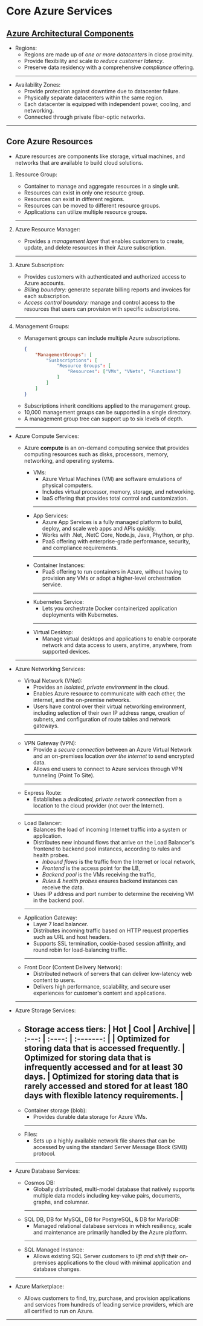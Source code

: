# Core Azure Services

## [Azure Architectural Components](https://learn.microsoft.com/en-us/azure/reliability/availability-zones-overview)

* Regions:
    * Regions are made up of *one or more datacenters* in close proximity.
    * Provide flexibility and scale *to reduce customer latency*.
    * Preserve data residency with a comprehensive *compliance* offering.
  ---
* Availability Zones:
    * Provide protection against downtime due to datacenter failure.
    * Physically separate datacenters within the same region.
    * Each datacenter is equipped with independent power, cooling, and networking.
    * Connected through private fiber-optic networks.
---

## Core Azure Resources
* Azure resources are components like storage, virtual machines, and networks that are available to build cloud solutions.

1. Resource Group:
    * Container to manage and aggregate resources in a single unit.
    * Resources can exist in only one resource group.
    * Resources can exist in different regions.
    * Resources can be moved to different resource groups.
    * Applications can utilize multiple resource groups.
   ---

2. Azure Resource Manager:
    * Provides a *management layer* that enables customers to create, update, and delete resources in their Azure subscription.
   ---

3. Azure Subscription:
    * Provides customers with authenticated and authorized access to Azure accounts.
    * *Billing boundary:* generate separate billing reports and invoices for each subscription.
    * *Access control boundary:* manage and control access to the resources that users can provision with specific subscriptions.
   ---

4. Management Groups:
    * Management groups can include multiple Azure subscriptions.
        ```json
        {
            "ManagementGroups": [
                "Susbscriptions": [
                    "Resource Groups": [
                        "Resources": ["VMs", "VNets", "Functions"]
                    ]
                ]
            ]
        }
        ```
    * Subscriptions inherit conditions applied to the management group.
    * 10,000 management groups can be supported in a single directory.
    * A management group tree can support up to six levels of depth.
   ---

* Azure Compute Services:
    * Azure **compute** is an on-demand computing service that provides computing resources such as disks, processors, memory, networking, and operating systems.

        * VMs:
            * Azure Virtual Machines (VM) are software emulations of physical computers.
            * Includes virtual processor, memory, storage, and networking.
            * IaaS offering that provides total control and customization.
          ---
        * App Services:
            * Azure App Services is a fully managed platform to build, deploy, and scale web apps and APIs quickly.
            * Works with .Net, .NetC Core, Node.js, Java, Phython, or php.
            * PaaS offering with enterprise-grade performance, security, and compliance requirements.
          ---
        * Container Instances:
            * PaaS offering to run containers in Azure, without having to provision any VMs or adopt a higher-level orchestration service.
          ---
        * Kubernetes Service:
            * Lets you orchestrate Docker containerized application deployments with Kubernetes.
          ---
        * Virtual Desktop:
            * Manage virtual desktops and applications to enable corporate network and data access to users, anytime, anywhere, from supported devices.

     ---

* Azure Networking Services:
    * Virtual Network (VNet):
        * Provides an *isolated, private environment* in the cloud.
        * Enables Azure resource to communicate with each other, the internet, and the on-premise networks.
        * Users have control over their virtual networking environment, including selection of their own IP address range, creation of subnets, and configuration of route tables and network gateways.
      ---
    * VPN Gateway (VPN):
        * Provide a *secure connection* between an Azure Virtual Network and an on-premises location *over the internet* to send encrypted data.
        * Allows end users to connect to Azure services through VPN tunneling (Point To Site).
      ---
    * Express Route:
        * Establishes a *dedicated, private network connection* from a location to the cloud provider (not over the Internet).
      ---
    * Load Balancer:
        * Balances the load of incoming Internet traffic into a system or application.
        * Distributes new inbound flows that arrive on the Load Balancer's frontend to backend pool instances, according to rules and health probes.
            * *Inbound flows* is the traffic from the Internet or local network,
            * *Frontend* is the access point for the LB,
            * *Backend pool* is the VMs receiving the traffic,
            * *Rules & health probes* ensures backend instances can receive the data.
        * Uses IP address and port number to determine the receiving VM in the backend pool.
      ---
    * Application Gateway:
        * Layer 7 load balancer.
        * Distributes incoming traffic based on HTTP request properties such as URL and host headers.
        * Supports SSL termination, cookie-based session affinity, and round robin for load-balancing traffic.
      ---
    * Front Door (Content Delivery Network):
        * Distributed network of servers that can deliver low-latency web content to users.
        * Delivers high performance, scalability, and secure user experiences for customer's content and applications.
    ---

* Azure Storage Services:
    * Storage access tiers:
        | Hot | Cool | Archive|
        | :---: | :----: | :-------: |
        | Optimized for storing data that is accessed frequently. | Optimized for storing data that is infrequently accessed and for at least 30 days. | Optimized for storing data that is rarely accessed and stored for at least 180 days with flexible latency requirements. |
      ---
    * Container storage (blob):
        * Provides durable data storage for Azure VMs.
      ---
    * Files:
        * Sets up a highly available network file shares that can be accessed by using the standard Server Message Block (SMB) protocol.
    ---

* Azure Database Services:
    * Cosmos DB:
        * Globally distributed, multi-model database that natively supports multiple data models including key-value pairs, documents, graphs, and columnar.
      ---
    * SQL DB, DB for MySQL, DB for PostgreSQL, & DB for MariaDB:
        * Managed relational database services in which resiliency, scale and maintenance are primarily handled by the Azure platform.
      ---
    * SQL Managed Instance:
        * Allows existing SQL Server customers to *lift and shift* their on-premises applications to the cloud with minimal application and database changes.
    ---

* Azure Marketplace:
    * Allows customers to find, try, purchase, and provision applications and services from hundreds of leading service providers, which are all certified to run on Azure.

---